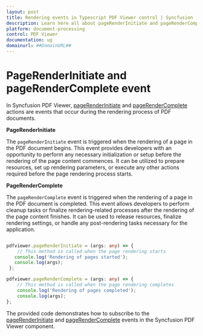 ```yaml
---
layout: post
title: Rendering events in Typescript PDF Viewer control | Syncfusion
description: Learn here all about pageRenderInitiate and pageRenderComplete event in Syncfusion Typescript PDF Viewer control of Syncfusion Essential JS 2 and more.
platform: document-processing
control: PDF Viewer
documentation: ug
domainurl: ##DomainURL##
---
```


# PageRenderInitiate and pageRenderComplete event

In Syncfusion PDF Viewer, [pageRenderInitiate](https://ej2.syncfusion.com/documentation/api/pdfviewer/#pagerenderinitiate) and [pageRenderComplete](https://ej2.syncfusion.com/documentation/api/pdfviewer/#pagerendercomplete) actions are events that occur during the rendering process of PDF documents.

**PageRenderInitiate**

The `pageRenderInitiate` event is triggered when the rendering of a page in the PDF document begins. This event provides developers with an opportunity to perform any necessary initialization or setup before the rendering of the page content commences. It can be utilized to prepare resources, set up rendering parameters, or execute any other actions required before the page rendering process starts.

**PageRenderComplete**

The `pageRenderComplete` event is triggered when the rendering of a page in the PDF document is completed. This event allows developers to perform cleanup tasks or finalize rendering-related processes after the rendering of the page content finishes. It can be used to release resources, finalize rendering settings, or handle any post-rendering tasks necessary for the application.


```ts

pdfviewer.pageRenderInitiate = (args: any) => {
    // This method is called when the page rendering starts
   console.log('Rendering of pages started');
   console.log(args);
 };

pdfviewer.pageRenderComplete = (args: any) => {
    // This method is called when the page rendering completes
    console.log('Rendering of pages completed');
    console.log(args);
};

```

The provided code demonstrates how to subscribe to the [pageRenderInitiate](https://ej2.syncfusion.com/documentation/api/pdfviewer/#pagerenderinitiate) and [pageRenderComplete](https://ej2.syncfusion.com/documentation/api/pdfviewer/#pagerendercomplete) events in the Syncfusion PDF Viewer component.